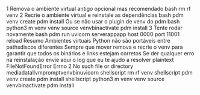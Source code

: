 1 Remova o ambiente virtual antigo opcional mas recomendado
bash
rm rf venv
2 Recrie o ambiente virtual e reinstale as dependências
bash
pdm venv create
pdm install
Ou se não usar o plugin de venv do pdm
bash
python3 m venv venv
source venvbinactivate
pdm install
3 Tente rodar novamente
bash
pdm run uvicorn serverappapp host 0000 port 11001 reload
Resumo
Ambientes virtuais Python não são portáveis entre pathsdiscos diferentes Sempre que mover remova e recrie o venv para garantir que todos os binários e links estejam corretos
Se der qualquer erro na reinstalação envie aqui o log que eu te ajudo a resolver
plaintext
FileNotFoundError Errno 2 No such file or directory mediadatallvmpromptvenvbinuvicorn
shellscript
rm rf venv
shellscript
pdm venv create
pdm install
shellscript
python3 m venv venv
source venvbinactivate
pdm install